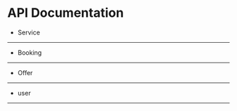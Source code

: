 # API Documentation 
* Service
------------------------------------


* Booking
------------------------------------


* Offer
-------------------------------------


* user 
-------------------------------------